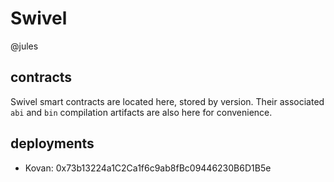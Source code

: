 # Swivel
@jules

## contracts
Swivel smart contracts are located here, stored by version. Their associated `abi` and `bin` compilation artifacts are also here for convenience.

## deployments
* Kovan: 0x73b13224a1C2Ca1f6c9ab8fBc09446230B6D1B5e
